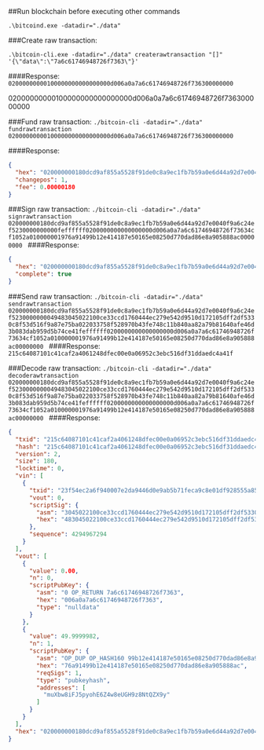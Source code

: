 ##Run blockchain
before executing other commands

`.\bitcoind.exe -datadir="./data"`

###Create raw transaction:

`.\bitcoin-cli.exe -datadir="./data" createrawtransaction "[]" '{\"data\":\"7a6c61746948726f7363\"}'`

####Response:
```02000000000100000000000000000d006a0a7a6c61746948726f736300000000```

   02000000000100000000000000000d006a0a7a6c61746948726f736300000000


###Fund raw transaction:
`./bitcoin-cli -datadir="./data" fundrawtransaction 02000000000100000000000000000d006a0a7a6c61746948726f736300000000`

####Response:
```json
{
  "hex": "020000000180dcd9af855a5528f91de0c8a9ec1fb7b59a0e6d44a92d7e0040f9a6c24ef5230000000000feffffff0200000000000000000d006a0a7a6c61746948726f73634cf1052a010000001976a91499b12e414187e50165e08250d770dad86e8a905888ac00000000",
  "changepos": 1,
  "fee": 0.00000180
}
```

###Sign raw transaction:
`./bitcoin-cli -datadir="./data" signrawtransaction 020000000180dcd9af855a5528f91de0c8a9ec1fb7b59a0e6d44a92d7e0040f9a6c24ef5230000000000feffffff0200000000000000000d006a0a7a6c61746948726f73634cf1052a010000001976a91499b12e414187e50165e08250d770dad86e8a905888ac00000000
`
####Response:
```json
{
  "hex": "020000000180dcd9af855a5528f91de0c8a9ec1fb7b59a0e6d44a92d7e0040f9a6c24ef5230000000049483045022100ce33ccd1760444ec279e542d9510d172105dff2df5330c8f53d516f9a87e75ba022033758f528970b43fe748c11b840aa82a79b81640afe46d3b083dab959d5b74ce41feffffff0200000000000000000d006a0a7a6c61746948726f73634cf1052a010000001976a91499b12e414187e50165e08250d770dad86e8a905888ac00000000",
  "complete": true
}
```

###Send raw transaction:
`./bitcoin-cli -datadir="./data" sendrawtransaction 020000000180dcd9af855a5528f91de0c8a9ec1fb7b59a0e6d44a92d7e0040f9a6c24ef5230000000049483045022100ce33ccd1760444ec279e542d9510d172105dff2df5330c8f53d516f9a87e75ba022033758f528970b43fe748c11b840aa82a79b81640afe46d3b083dab959d5b74ce41feffffff0200000000000000000d006a0a7a6c61746948726f73634cf1052a010000001976a91499b12e414187e50165e08250d770dad86e8a905888ac00000000
`
####Response:
`215c64087101c41caf2a4061248dfec00e0a06952c3ebc516df31ddaedc4a41f`


###Decode raw transaction:
`./bitcoin-cli -datadir="./data" decoderawtransaction 020000000180dcd9af855a5528f91de0c8a9ec1fb7b59a0e6d44a92d7e0040f9a6c24ef5230000000049483045022100ce33ccd1760444ec279e542d9510d172105dff2df5330c8f53d516f9a87e75ba022033758f528970b43fe748c11b840aa82a79b81640afe46d3b083dab959d5b74ce41feffffff0200000000000000000d006a0a7a6c61746948726f73634cf1052a010000001976a91499b12e414187e50165e08250d770dad86e8a905888ac00000000
`
####Response:

```json
{
  "txid": "215c64087101c41caf2a4061248dfec00e0a06952c3ebc516df31ddaedc4a41f",
  "hash": "215c64087101c41caf2a4061248dfec00e0a06952c3ebc516df31ddaedc4a41f",
  "version": 2,
  "size": 180,
  "locktime": 0,
  "vin": [
    {
      "txid": "23f54ec2a6f940007e2da9446d0e9ab5b71feca9c8e01df928555a85afd9dc80",
      "vout": 0,
      "scriptSig": {
        "asm": "3045022100ce33ccd1760444ec279e542d9510d172105dff2df5330c8f53d516f9a87e75ba022033758f528970b43fe748c11b840aa82a79b81640afe46d3b083dab959d5b74ce[ALL|FORKID]",
        "hex": "483045022100ce33ccd1760444ec279e542d9510d172105dff2df5330c8f53d516f9a87e75ba022033758f528970b43fe748c11b840aa82a79b81640afe46d3b083dab959d5b74ce41"
      },
      "sequence": 4294967294
    }
  ],
  "vout": [
    {
      "value": 0.00,
      "n": 0,
      "scriptPubKey": {
        "asm": "0 OP_RETURN 7a6c61746948726f7363",
        "hex": "006a0a7a6c61746948726f7363",
        "type": "nulldata"
      }
    },
    {
      "value": 49.9999982,
      "n": 1,
      "scriptPubKey": {
        "asm": "OP_DUP OP_HASH160 99b12e414187e50165e08250d770dad86e8a9058 OP_EQUALVERIFY OP_CHECKSIG",
        "hex": "76a91499b12e414187e50165e08250d770dad86e8a905888ac",
        "reqSigs": 1,
        "type": "pubkeyhash",
        "addresses": [
          "muXbw8iFJ5pyohE6Z4w8eUGH9z8NtQZX9y"
        ]
      }
    }
  ],
  "hex": "020000000180dcd9af855a5528f91de0c8a9ec1fb7b59a0e6d44a92d7e0040f9a6c24ef5230000000049483045022100ce33ccd1760444ec279e542d9510d172105dff2df5330c8f53d516f9a87e75ba022033758f528970b43fe748c11b840aa82a79b81640afe46d3b083dab959d5b74ce41feffffff0200000000000000000d006a0a7a6c61746948726f73634cf1052a010000001976a91499b12e414187e50165e08250d770dad86e8a905888ac00000000"
}
```